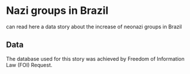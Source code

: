 <h1> Nazi groups in Brazil </H1>
<p>  can read here a data story about the increase of neonazi groups in Brazil </p>

<h2> Data </h2>
<p> The database used for this story was achieved by Freedom of Information Law (FOI) Request.
